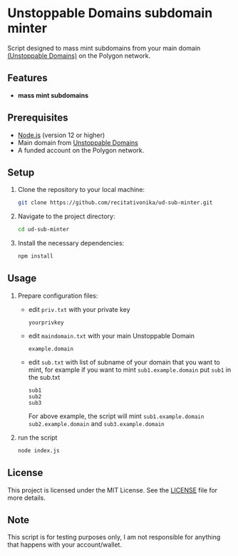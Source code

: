 # Unstoppable Domains subdomain minter

Script designed to mass mint subdomains from your main domain [(Unstoppable Domains)](https://unstoppabledomains.com) on the Polygon network.

## Features

- **mass mint subdomains**

## Prerequisites

- [Node.js](https://nodejs.org/) (version 12 or higher)
- Main domain from [Unstoppable Domains](https://unstoppabledomains.com)
- A funded account on the Polygon network.

## Setup

1. Clone the repository to your local machine:
   ```bash
   git clone https://github.com/recitativonika/ud-sub-minter.git
   ```
2. Navigate to the project directory:
   ```bash
   cd ud-sub-minter
   ```
3. Install the necessary dependencies:
   ```bash
   npm install
   ```

## Usage

1. Prepare configuration files:
    - edit `priv.txt` with your private key
        ```
        yourprivkey
        ```
    - edit `maindomain.txt` with your main Unstoppable Domain
        ```
        example.domain
        ```
    - edit `sub.txt` with list of subname of your domain that you want to mint, for example if you want to mint `sub1.example.domain` put `sub1` in the sub.txt
        ```
        sub1
        sub2
        sub3
        ```
      For above example, the script will mint `sub1.example.domain` `sub2.example.domain` and `sub3.example.domain`

2. run the script
    ```bash
   node index.js
    ```

## License
This project is licensed under the MIT License. See the [LICENSE](LICENSE) file for more details.

## Note
This script is for testing purposes only, I am not responsible for anything that happens with your account/wallet.
